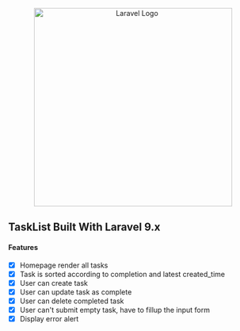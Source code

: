 <p align="center"><a href="https://laravel.com" target="_blank"><img src="https://raw.githubusercontent.com/laravel/art/master/logo-lockup/5%20SVG/2%20CMYK/1%20Full%20Color/laravel-logolockup-cmyk-red.svg" width="400" alt="Laravel Logo"></a></p>

## TaskList Built With Laravel 9.x

#### Features
- [x] Homepage render all tasks
- [x] Task is sorted according to completion and latest created_time
- [x] User can create task
- [x] User can update task as complete
- [x] User can delete completed task
- [x] User can't submit empty task, have to fillup the input form
- [x] Display error alert
